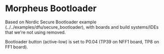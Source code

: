 # Morpheus Bootloader

Based on Nordic Secure Bootloader example
(../../examples/dfu/secure_bootloader), with boards and build
systems/IDEs that we're not using removed.

Bootloader button (active-low) is set to P0.04 (TP39 on NFF1 board,
TP8 on FF1 board).
